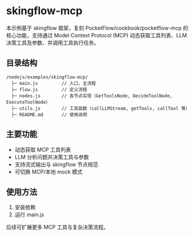 # skingflow-mcp

本示例基于 skingflow 框架，复刻 PocketFlow/cookbook/pocketflow-mcp 的核心功能，支持通过 Model Context Protocol (MCP) 动态获取工具列表、LLM 决策工具及参数、并调用工具执行任务。

## 目录结构
```
/nodejs/examples/skingflow-mcp/
  ├─ main.js         // 入口，主流程
  ├─ flow.js         // 定义流程
  ├─ nodes.js        // 各节点实现（GetToolsNode, DecideToolNode, ExecuteToolNode）
  ├─ utils.js        // 工具函数（callLLMStream, getTools, callTool 等）
  ├─ README.md       // 使用说明
```

## 主要功能
- 动态获取 MCP 工具列表
- LLM 分析问题并决策工具与参数
- 支持流式输出与 skingflow 节点规范
- 可切换 MCP/本地 mock 模式

## 使用方法
1. 安装依赖
2. 运行 main.js

后续可扩展更多 MCP 工具与复杂决策流程。

